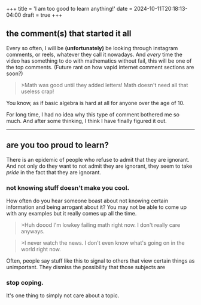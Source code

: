 +++
title = 'I am too good to learn anything!'
date = 2024-10-11T20:18:13-04:00
draft = true
+++

## the comment(s) that started it all

Every so often, I will be **(unfortunately)** be looking through instagram comments, or reels, whatever they call it nowadays. And *every* time the video has something to do with mathematics without fail, this will be one of the top comments. (Future rant on how vapid internet comment sections are soon?)

> \>Math was good until they added letters! Math doesn't need all that useless crap!

You know, as if basic algebra is hard at all for anyone over the age of 10. 

For long time, I had no idea why this type of comment bothered me so much. And after some thinking, I think I have finally figured it out.

***

## are you too proud to learn?

There is an epidemic of people who refuse to admit that they are ignorant. And not only do they want to not admit they are ignorant, they seem to take *pride* in the fact that they are ignorant. 

### not knowing stuff doesn't make you cool.

How often do you hear someone boast about not knowing certain information and being arrogant about it? You may not be able to come up with any examples but it really comes up all the time.

> \>Huh doood I'm lowkey failing math right now. I don't really care anyways.

> \>I never watch the news. I don't even know what's going on in the world right now.

Often, people say stuff like this to signal to others that view certain things as unimportant. They dismiss the possibility that those subjects are 

### stop coping.

It's one thing to simply not care about a topic. 
